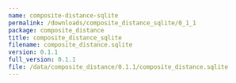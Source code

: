 ```yaml
---
name: composite-distance-sqlite
permalink: /downloads/composite_distance_sqlite/0_1_1
package: composite_distance
title: composite_distance_sqlite
filename: composite_distance.sqlite
version: 0.1.1
full_version: 0.1.1
file: /data/composite_distance/0.1.1/composite_distance.sqlite
---
```

